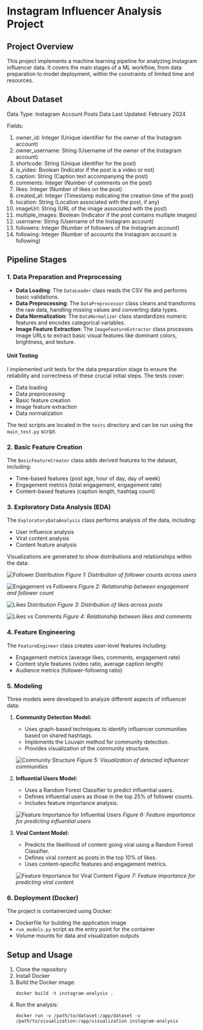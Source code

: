 # Instagram Influencer Analysis Project

## Project Overview

This project implements a machine learning pipeline for analyzing Instagram influencer data. It covers the main stages of a ML workflow, from data preparation to model deployment, within the constraints of limited time and resources.

## About Dataset

Data Type: Instagram Account Posts Data
Last Updated: February 2024

Fields:
1. owner_id: Integer (Unique identifier for the owner of the Instagram account)
2. owner_username: String (Username of the owner of the Instagram account)
3. shortcode: String (Unique identifier for the post)
4. is_video: Boolean (Indicator if the post is a video or not)
5. caption: String (Caption text accompanying the post)
6. comments: Integer (Number of comments on the post)
7. likes: Integer (Number of likes on the post)
8. created_at: Integer (Timestamp indicating the creation time of the post)
9. location: String (Location associated with the post, if any)
10. imageUrl: String (URL of the image associated with the post)
11. multiple_images: Boolean (Indicator if the post contains multiple images)
12. username: String (Username of the Instagram account)
13. followers: Integer (Number of followers of the Instagram account)
14. following: Integer (Number of accounts the Instagram account is following)

## Pipeline Stages

### 1. Data Preparation and Preprocessing

- **Data Loading**: The `DataLoader` class reads the CSV file and performs basic validations.
- **Data Preprocessing**: The `DataPreprocessor` class cleans and transforms the raw data, handling missing values and converting data types.
- **Data Normalization**: The `DataNormalizer` class standardizes numeric features and encodes categorical variables.
- **Image Feature Extraction**: The `ImageFeatureExtractor` class processes image URLs to extract basic visual features like dominant colors, brightness, and texture.

#### Unit Testing

I implemented unit tests for the data preparation stage to ensure the reliability and correctness of these crucial initial steps. The tests cover:

- Data loading
- Data preprocessing
- Basic feature creation
- Image feature extraction
- Data normalization

The test scripts are located in the `tests` directory and can be run using the `main_test.py` script.

### 2. Basic Feature Creation

The `BasicFeatureCreator` class adds derived features to the dataset, including:
- Time-based features (post age, hour of day, day of week)
- Engagement metrics (total engagement, engagement rate)
- Content-based features (caption length, hashtag count)

### 3. Exploratory Data Analysis (EDA)

The `ExploratoryDataAnalysis` class performs analysis of the data, including:
- User influence analysis
- Viral content analysis
- Content feature analysis

Visualizations are generated to show distributions and relationships within the data:

![Follower Distribution](visualization/exploratory_data_analysis/follower_distribution.png)
*Figure 1: Distribution of follower counts across users*

![Engagement vs Followers](visualization/exploratory_data_analysis/engagement_vs_followers.png)
*Figure 2: Relationship between engagement and follower count*

![Likes Distribution](visualization/exploratory_data_analysis/likes_distribution.png)
*Figure 3: Distribution of likes across posts*

![Likes vs Comments](visualization/exploratory_data_analysis/likes_vs_comments.png)
*Figure 4: Relationship between likes and comments*

### 4. Feature Engineering

The `FeatureEngineer` class creates user-level features including:
- Engagement metrics (average likes, comments, engagement rate)
- Content style features (video ratio, average caption length)
- Audience metrics (follower-following ratio)

### 5. Modeling

Three models were developed to analyze different aspects of influencer data:

1. **Community Detection Model:** 
   - Uses graph-based techniques to identify influencer communities based on shared hashtags.
   - Implements the Louvain method for community detection.
   - Provides visualization of the community structure.

   ![Community Structure](visualization/models/community_structure.png)
   *Figure 5: Visualization of detected influencer communities*

2. **Influential Users Model:** 
   - Uses a Random Forest Classifier to predict influential users.
   - Defines influential users as those in the top 25% of follower counts.
   - Includes feature importance analysis.

   ![Feature Importance for Influential Users](visualization/models/InfluentialUsersModel_feature_importance.png)
   *Figure 6: Feature importance for predicting influential users*

3. **Viral Content Model:** 
   - Predicts the likelihood of content going viral using a Random Forest Classifier.
   - Defines viral content as posts in the top 10% of likes.
   - Uses content-specific features and engagement metrics.

   ![Feature Importance for Viral Content](visualization/models/ViralContentModel_feature_importance.png)
   *Figure 7: Feature importance for predicting viral content*

### 6. Deployment (Docker)

The project is containerized using Docker:
- Dockerfile for building the application image
- `run_models.py` script as the entry point for the container
- Volume mounts for data and visualization outputs

## Setup and Usage

1. Clone the repository
2. Install Docker
3. Build the Docker image:
   ```
   docker build -t instagram-analysis .
   ```
4. Run the analysis:
   ```
   docker run -v /path/to/dataset:/app/dataset -v /path/to/visualization:/app/visualization instagram-analysis
   ```